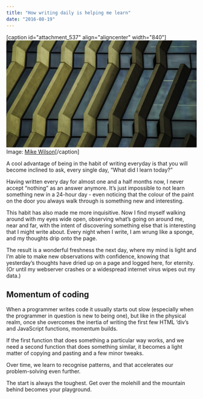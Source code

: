 ```yaml
---
title: "How writing daily is helping me learn"
date: "2016-08-19"
---
```


\[caption id="attachment\_537" align="aligncenter" width="840"\]![patterns](images/unsplashpic-min-1024x576.jpeg) Image: [Mike Wilson](https://unsplash.com/@mkwlsn)\[/caption\]

A cool advantage of being in the habit of writing everyday is that you will become inclined to ask, every single day, “What did I learn today?”

Having written every day for almost one and a half months now, I never accept “nothing” as an answer anymore. It’s just impossible to not learn something new in a 24-hour day - even noticing that the colour of the paint on the door you always walk through is something new and interesting.

This habit has also made me more inquisitive. Now I find myself walking around with my eyes wide open, observing what’s going on around me, near and far, with the intent of discovering something else that is interesting that I might write about. Every night when I write, I am wrung like a sponge, and my thoughts drip onto the page.

The result is a wonderful freshness the next day, where my mind is light and I’m able to make new observations with confidence, knowing that yesterday’s thoughts have dried up on a page and logged here, for eternity. (Or until my webserver crashes or a widespread internet virus wipes out my data.)

## Momentum of coding

When a programmer writes code it usually starts out slow (especially when the programmer in question is new to being one), but like in the physical realm, once she overcomes the inertia of writing the first few HTML ‘div’s and JavaScript functions, momentum builds.

If the first function that does something a particular way works, and we need a second function that does something similar, it becomes a light matter of copying and pasting and a few minor tweaks.

Over time, we learn to recognise patterns, and that accelerates our problem-solving even further.

The start is always the toughest. Get over the molehill and the mountain behind becomes your playground.

